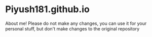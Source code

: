 # Piyush181.github.io
About me!
Please do not make any changes, you can use it for your personal stuff, but don't make changes to the original repository